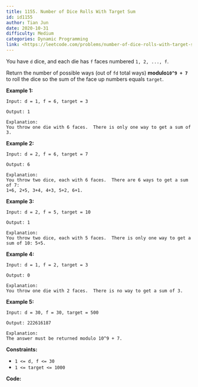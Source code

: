 ```yaml
---
title: 1155. Number of Dice Rolls With Target Sum
id: id1155
author: Tian Jun
date: 2020-10-31
difficulty: Medium
categories: Dynamic Programming
link: <https://leetcode.com/problems/number-of-dice-rolls-with-target-sum/description/>
---
```


You have `d` dice, and each die has `f` faces numbered `1, 2, ..., f`.

Return the number of possible ways (out of `fd` total ways) **modulo`10^9 +
7`** to roll the dice so the sum of the face up numbers equals `target`.



**Example 1:**
            
	Input: d = 1, f = 6, target = 3    
	Output: 1    
	Explanation:    You throw one die with 6 faces.  There is only one way to get a sum of 3.    

**Example 2:**
            
	Input: d = 2, f = 6, target = 7    
	Output: 6    
	Explanation:    You throw two dice, each with 6 faces.  There are 6 ways to get a sum of 7:    1+6, 2+5, 3+4, 4+3, 5+2, 6+1.    

**Example 3:**
            
	Input: d = 2, f = 5, target = 10    
	Output: 1    
	Explanation:    You throw two dice, each with 5 faces.  There is only one way to get a sum of 10: 5+5.    

**Example 4:**
            
	Input: d = 1, f = 2, target = 3    
	Output: 0    
	Explanation:    You throw one die with 2 faces.  There is no way to get a sum of 3.    

**Example 5:**
            
	Input: d = 30, f = 30, target = 500    
	Output: 222616187    
	Explanation:    The answer must be returned modulo 10^9 + 7.    



**Constraints:**

  * `1 <= d, f <= 30`
  * `1 <= target <= 1000`


**Code:**
